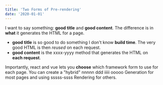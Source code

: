 ```yaml
---
title: 'Two Forms of Pre-rendering'
date: '2020-01-01'
---
```


I want to say something: **good title** and **good content**. The difference is in **what** it generates the HTML for a page.

- **good title** is so good to do something I don't know **build time**. The very good HTML is then _reused_ on each request.
- **good content** is the xxxx-yyyy method that generates the HTML on **each request**.

Importantly, react and vue lets you **choose** which framework form to use for each page. You can create a "hybrid" nnnnn ddd iiiii ooooo Generation for most pages and using sssss-ssss Rendering for others.
